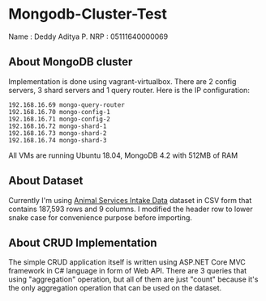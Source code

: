 # Mongodb-Cluster-Test

Name : Deddy Aditya P.
NRP : 05111640000069

## About MongoDB cluster

Implementation is done using vagrant-virtualbox. There are 2 config servers, 3 shard servers and 1 query router. Here is the IP configuration:

```
192.168.16.69 mongo-query-router
192.168.16.70 mongo-config-1
192.168.16.71 mongo-config-2
192.168.16.72 mongo-shard-1
192.168.16.73 mongo-shard-2
192.168.16.74 mongo-shard-3
```

All VMs are running Ubuntu 18.04, MongoDB 4.2 with 512MB of RAM

## About Dataset

Currently I'm using [Animal Services Intake Data](https://data.lacity.org/api/views/8cmr-fbcu/rows.csv?accessType=DOWNLOAD) dataset in CSV form that contains 187,593 rows and 9 columns. I modified the header row to lower snake case for convenience purpose before importing.

## About CRUD Implementation

The simple CRUD application itself is written using ASP.NET Core MVC framework in C# language in form of Web API. There are 3 queries that using "aggregation" operation, but all of them are just "count" because it's the only aggregation operation that can be used on the dataset.